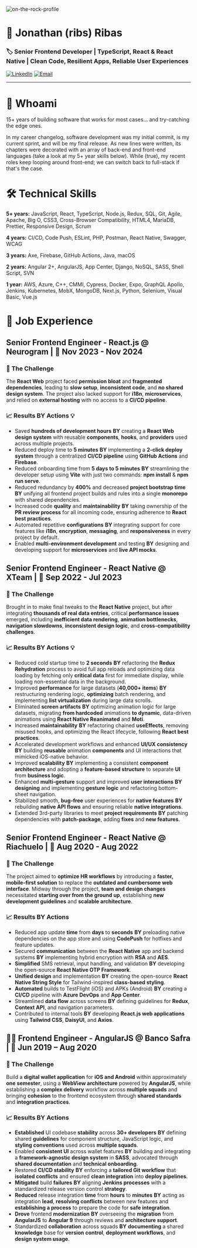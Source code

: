 ![on-the-rock-profile](https://github.com/user-attachments/assets/deb3fdf3-9e05-4022-a63e-1e8df0c20341)
# 👋 Jonathan (ribs) Ribas

### 🏷️ Senior Frontend Developer | TypeScript, React & React Native | Clean Code, Resilient Apps, Reliable User Experiences

[![LinkedIn](https://img.shields.io/badge/LinkedIn-0077B5?style=for-the-badge&logo=linkedin&logoColor=white)](https://www.linkedin.com/in/ribas89/)
[![Email](https://img.shields.io/badge/Email-D14836?style=for-the-badge&logo=gmail&logoColor=white)](mailto:ribas89@proton.me) 

---

# 👤 **Whoami**
15+ years of building software that works for most cases... and try-catching the edge ones.

In my career changelog, software development was my initial commit, is my current sprint, and will be my final release. As new lines were written, its chapters were decorated with an array of back-end and front-end languages (take a look at my 5+ year skills below). While (true), my recent roles keep looping around front-end; we can switch back to full-stack if that's the case.

# 🛠️ **Technical Skills**

**5+ years:** JavaScript, React, TypeScript, Node.js, Redux, SQL, Git, Agile, Apache, Big O, CSS3, Cross-Browser Compatibility, HTML4, MariaDB, Prettier, Responsive Design, Scrum

**4 years:** CI/CD, Code Push, ESLint, PHP, Postman, React Native, Swagger, WCAG

**3 years:** Axe, Firebase, GitHub Actions, Java, macOS

**2 years:** Angular 2+, AngularJS, App Center, Django, NoSQL, SASS, Shell Script, SVN

**1 year:** AWS, Azure, C++, CMMI, Cypress, Docker, Expo, GraphQL Apollo, Jenkins, Kubernetes, MobX, MongoDB, Next.js, Python, Selenium, Visual Basic, Vue.js

# 💼 **Job Experience**

## **Senior Frontend Engineer - React.js** @ **Neurogram** | 📅 **Nov 2023 - Nov 2024**

### 🤔 **The Challenge**
The **React Web** project faced **permission bloat** and **fragmented dependencies**, leading to **slow setup**, **inconsistent code**, and **no shared design system**. The project also lacked support for **i18n**, **microservices**, and relied on **external hosting** with no access to a **CI/CD pipeline**.

### 📈 **Results BY Actions** 💡
- Saved **hundreds of development hours** **BY** creating a **React Web design system** with reusable **components**, **hooks**, and **providers** used across multiple projects.  
- Reduced deploy time to **5 minutes** **BY** implementing a **2-click deploy system** through a centralized **CI/CD pipeline** using **GitHub Actions** and **Firebase**.  
- Reduced onboarding time from **5 days to 5 minutes** **BY** streamlining the developer setup using **Vite** with just two commands: **npm install** & **npm run serve**.  
- Reduced redundancy by **400%** and decreased **project bootstrap time** **BY** unifying all frontend project builds and rules into a single **monorepo** with shared dependencies.  
- Increased code **quality** and **maintainability** **BY** taking ownership of the **PR review process** for all incoming code, ensuring adherence to **React best practices**.  
- Automated repetitive **configurations** **BY** integrating support for core features like **i18n**, **encryption**, **messaging**, and **responsiveness** in every project by default.  
- Enabled **multi-environment development** and testing **BY** designing and developing support for **microservices** and **live API mocks**.  

## **Senior Frontend Engineer - React Native** @ **XTeam** | 📅 **Sep 2022 - Jul 2023**

### 🤔 **The Challenge**
Brought in to make final tweaks to the **React Native** project, but after integrating **thousands of real data entries**, critical **performance issues** emerged, including **inefficient data rendering**, **animation bottlenecks**, **navigation slowdowns**, **inconsistent design logic**, and **cross-compatibility challenges**.

### 📈 **Results BY Actions** 💡
- Reduced cold startup time to **2 seconds** **BY** refactoring the **Redux Rehydration** process to avoid full app reloads and optimizing data loading by fetching only **critical data** first for immediate display, while loading non-essential data in the background.
- Improved **performance** for large datasets (**40,000+ items**) **BY** restructuring rendering logic, **optimizing** batch rendering, and implementing **list virtualization** during large data scrolls.
- Eliminated **screen artifacts** **BY** optimizing animation logic for large datasets, migrating **from hardcoded** animations **to dynamic**, data-driven animations using **React Native Reanimated** and **Moti**.
- Increased **maintainability** **BY** refactoring chained **useEffects**, removing misused hooks, and optimizing the React lifecycle, following **React best practices**.
- Accelerated development workflows and enhanced **UI/UX consistency** **BY** building **reusable** animation **components** and UI interactions that mimicked iOS-native behavior.
- Improved **scalability** **BY** implementing a consistent **component architecture** and adopting a **feature-based structure** to separate **UI** from **business logic**.
- Enhanced **multi-gesture** support and improved **user interactions** **BY** **designing** and implementing **gesture logic** and refactoring bottom-sheet navigation.
- Stabilized smooth, **bug-free** user experiences for **native features** **BY** rebuilding **native API flows** and ensuring reliable **native integrations**.
- Extended 3rd-party libraries to meet **project requirements** **BY** patching dependencies with **patch-package**, adding **fixes** and **new features**.

## **Senior Frontend Engineer - React Native** @ **Riachuelo** | 📅 **Aug 2020 - Aug 2022**

### 🤔 **The Challenge**
The project aimed to **optimize HR workflows** by introducing a **faster, mobile-first solution** to replace the **outdated and cumbersome web interface**. Midway through the project, **team and design changes** necessitated **starting over from the ground up**, establishing **new development guidelines** and **scalable architecture**.

### 📈 **Results BY Actions**
- Reduced app update **time** from **days** to **seconds** **BY** preloading native dependencies on the app store and using **CodePush** for hotfixes and feature updates.  
- Secured **communication** between the **React Native** app and backend systems **BY** implementing hybrid encryption with **RSA** and **AES**.  
- **Simplified** SMS retrieval, input handling, and validation **BY** developing the open-source **React Native OTP Framework**.  
- **Unified design** and implementation **BY** creating the open-source **React Native String Style** for Tailwind-inspired **class-based styling**.  
- **Automated** builds to TestFlight (iOS) and APKs (Android) **BY** creating a **CI/CD** pipeline with **Azure DevOps** and **App Center**.  
- Streamlined **data flow** across screens **BY** defining guidelines for **Redux**, **Context API**, and navigation parameters.  
- Contributed to internal tools **BY** developing **React.js web applications** using **Tailwind CSS**, **DaisyUI**, and **Axios**.

## 👨‍💻 Frontend Engineer - AngularJS @ Banco Safra | 📅 **Jun 2019 – Aug 2020**

### 🧐 The Challenge
Build a **digital wallet application** for **iOS and Android** within approximately **one semester**, using a **WebView architecture** powered by **AngularJS**, while establishing a **complex delivery** workflow across **multiple squads** and bringing **cohesion** to the frontend ecosystem through **shared standards** and **integration practices**.

### 📈 Results BY Actions
- **Established** UI codebase **stability** across **30+ developers** **BY** defining shared **guidelines** for component structure, JavaScript logic, and **styling conventions** used across **multiple squads**.  
- Enabled **consistent UI** across wallet features **BY** building and integrating a **framework-agnostic design system** in **SASS**, advocated through **shared documentation** and **technical onboarding**.  
- Restored **CI/CD stability** **BY** enforcing a **tailored Git workflow** that **isolated conflicts** and ensured **clean integration** into **deploy pipelines**.  
- **Mitigated** build **failures** **BY** aligning **Jenkins processes** with a standardized release version control **strategy**.  
- **Reduced** release integration **time** from **hours** to **minutes** **BY** acting as integration **lead**, **resolving conflicts** between new features and **establishing a process** to prepare the code for **safe integration**.  
- **Drove** frontend **modernization** **BY** overseeing the **migration** from **AngularJS** to **Angular 9** through reviews and **architecture support**.  
- Standardized **collaboration** across squads **BY** **documenting** a shared **knowledge** base for **version control**, **deployment workflows**, and **design system usage**.
